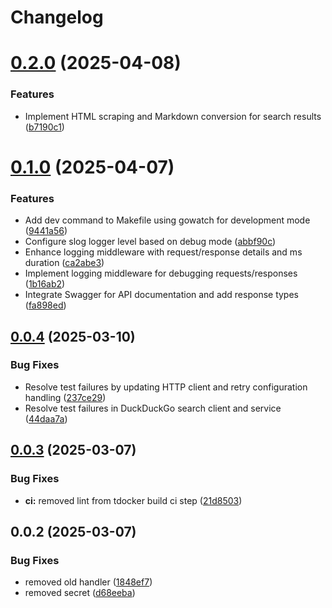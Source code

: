 # Changelog

# [0.2.0](https://github.com/MohammadBnei/ddg-search/compare/0.1.0...0.2.0) (2025-04-08)


### Features

* Implement HTML scraping and Markdown conversion for search results ([b7190c1](https://github.com/MohammadBnei/ddg-search/commit/b7190c18ae026a449a196c62c3710ac404aaba38))

# [0.1.0](https://github.com/MohammadBnei/ddg-search/compare/0.0.4...0.1.0) (2025-04-07)


### Features

* Add dev command to Makefile using gowatch for development mode ([9441a56](https://github.com/MohammadBnei/ddg-search/commit/9441a56d197aa78e9ef02bf58011fe6e3a5351ed))
* Configure slog logger level based on debug mode ([abbf90c](https://github.com/MohammadBnei/ddg-search/commit/abbf90c2e2ddc41083012d1dbe52d115acc702a3))
* Enhance logging middleware with request/response details and ms duration ([ca2abe3](https://github.com/MohammadBnei/ddg-search/commit/ca2abe3cd431f7cca8820e8be3c5fb7dc31eaf2b))
* Implement logging middleware for debugging requests/responses ([1b16ab2](https://github.com/MohammadBnei/ddg-search/commit/1b16ab24342ddebc8b0c7bfaf0b9b1471a49d93f))
* Integrate Swagger for API documentation and add response types ([fa898ed](https://github.com/MohammadBnei/ddg-search/commit/fa898edf26b5ef9a57a4ada6a9c96821d075c1cc))

## [0.0.4](https://github.com/MohammadBnei/ddg-search/compare/0.0.3...0.0.4) (2025-03-10)


### Bug Fixes

* Resolve test failures by updating HTTP client and retry configuration handling ([237ce29](https://github.com/MohammadBnei/ddg-search/commit/237ce29ed2352e902a61cca39942b7f90b3a30eb))
* Resolve test failures in DuckDuckGo search client and service ([44daa7a](https://github.com/MohammadBnei/ddg-search/commit/44daa7a627242c35c3c93782115cfcfa846ae366))

## [0.0.3](https://github.com/MohammadBnei/ddg-search/compare/0.0.2...0.0.3) (2025-03-07)


### Bug Fixes

* **ci:** removed lint from tdocker build ci step ([21d8503](https://github.com/MohammadBnei/ddg-search/commit/21d85032c57c91c326aaf0b085a00a783773c07a))

## 0.0.2 (2025-03-07)


### Bug Fixes

* removed old handler ([1848ef7](https://github.com/MohammadBnei/ddg-search/commit/1848ef784c9017925a127b74e0f5f920e7d0eb63))
* removed secret ([d68eeba](https://github.com/MohammadBnei/ddg-search/commit/d68eeba9749bbf0045f44e0aeb9286e4d07a0143))
